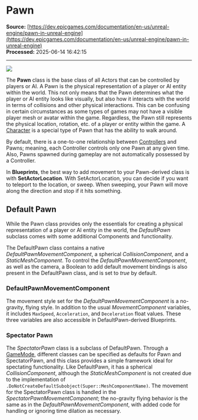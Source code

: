 # Pawn

**Source:** [https://dev.epicgames.com/documentation/en-us/unreal-engine/pawn-in-unreal-engine](https://dev.epicgames.com/documentation/en-us/unreal-engine/pawn-in-unreal-engine)  
**Processed:** 2025-06-14 16:42:15

---

![](https://d1iv7db44yhgxn.cloudfront.net/documentation/images/dd6cab4b-e4ae-46a4-b858-d9ff56a18d98/pawn_ball.png)

The **Pawn** class is the base class of all Actors that can be controlled by players or AI. A Pawn is the physical representation of a player or AI entity within the world. This not only means that the Pawn determines what the player or AI entity looks like visually, but also how it interacts with the world in terms of collisions and other physical interactions. This can be confusing in certain circumstances as some types of games may not have a visible player mesh or avatar within the game. Regardless, the Pawn still represents the physical location, rotation, etc. of a player or entity within the game. A [Character](/documentation/en-us/unreal-engine/characters-in-unreal-engine) is a special type of Pawn that has the ability to walk around.

By default, there is a one-to-one relationship between [Controllers](/documentation/en-us/unreal-engine/controllers-in-unreal-engine) and Pawns; meaning, each Controller controls only one Pawn at any given time. Also, Pawns spawned during gameplay are not automatically possessed by a Controller.

In **Blueprints**, the best way to add movement to your Pawn-derived class is with **SetActorLocation**. With SetActorLocation, you can decide if you want to teleport to the location, or sweep. When sweeping, your Pawn will move along the direction and stop if it hits something.

## Default Pawn

While the Pawn class provides only the essentials for creating a physical representation of a player or AI entity in the world, the *DefaultPawn* subclass comes with some additional Components and functionality.

The DefaultPawn class contains a native *DefaultPawnMovementComponent*, a spherical *CollisionComponent*, and a *StaticMeshComponent*. To control the *DefaultPawnMovementComponent*, as well as the camera, a Boolean to add default movement bindings is also present in the DefaultPawn class, and is set to *true* by default.

### DefaultPawnMovementComponent

The movement style set for the *DefaultPawnMovementComponent* is a no-gravity, flying style. In addition to the usual *MovementComponent* variables, it includes `MaxSpeed`, `Acceleration`, and `Deceleration` float values. These three variables are also accessible in DefaultPawn-derived Blueprints.

### Spectator Pawn

The *SpectatorPawn* class is a subclass of DefaultPawn. Through a [GameMode](/documentation/en-us/unreal-engine/game-mode-and-game-state-in-unreal-engine), different classes can be specified as defaults for Pawn and SpectatorPawn, and this class provides a simple framework ideal for spectating functionality. Like DefaultPawn, it has a spherical *CollisionComponent*, although the *StaticMeshComponent* is not created due to the implementation of `.DoNotCreateDefaultSubobject(Super::MeshComponentName)`. The movement for the SpectatorPawn class is handled in the *SpectatorPawnMovementComponent*; the no-gravity flying behavior is the same as in the *DefaultPawnMovementComponent*, with added code for handling or ignoring time dilation as necessary.